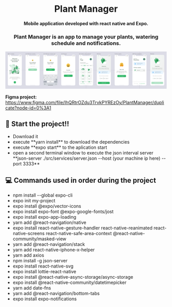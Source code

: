 <h1 align="center">
  Plant Manager
</h1>

<h4 align="center">Mobile application developed with react native and Expo.</h4>
<h3 align="center">Plant Manager is an app to manage your plants, watering schedule and notifications.</h3>


![](https://github.com/RaphaelSR/nlw5/blob/main/plantmanager/src/assets/timeline.png)

**Figma project:** https://www.figma.com/file/IhQRtrOZdu3TrvkPYREzOy/PlantManager/duplicate?node-id=0%3A1

## 🚀 Start the project!!
<ul>
  <li> Download it </li>
  <li> execute **yarn install** to download the dependencies </li>  
  <li> execute **expo start** to the aplication start </li>
  <li> open a second terminal window to execute the json interval server **json-server ./src/services/server.json --host (your machine ip here) --port 3333** </li>  
</ul>


## 💻 Commands used in order during the project
<ul>  
<li>npm install --global expo-cli </li>
<li>expo init my-project </li>
<li>expo install @expo/vector-icons </li>
<li>expo install expo-font @expo-google-fonts/jost </li>
<li>expo install expo-app-loading </li>
<li>yarn add @react-navigation/native </li>
<li>expo install react-native-gesture-handler react-native-reanimated react-native-screens react-native-safe-area-context @react-native-community/masked-view </li>
<li>yarn add @react-navigation/stack </li>
<li>yarn add react-native-iphone-x-helper </li>
<li>yarn add axios </li>
<li>npm install -g json-server  </li>
<li>expo install react-native-svg </li>
<li>expo install lottie-react-native </li>
<li>expo install @react-native-async-storage/async-storage </li>
<li>expo install @react-native-community/datetimepicker </li>
<li>yarn add date-fns </li>
<li>yarn add @react-navigation/bottom-tabs </li>
<li>expo install expo-notifications </li>
</ul>
